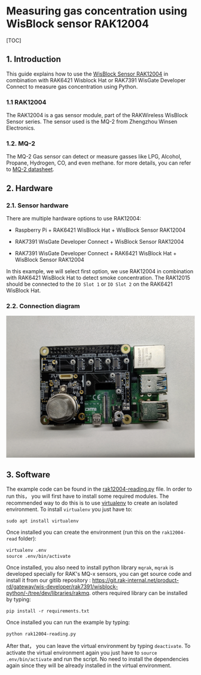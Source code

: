 # Measuring  gas concentration using WisBlock sensor RAK12004

[TOC]

## 1. Introduction

This guide explains how to use the [WisBlock Sensor RAK12004](https://docs.rakwireless.com/Product-Categories/WisBlock/RAK12004/Overview/) in combination with RAK6421 Wisblock Hat or RAK7391 WisGate Developer Connect to measure gas concentration using Python. 

### 1.1 RAK12004

The RAK12004 is a gas sensor module, part of the RAKWireless WisBlock Sensor series. The sensor used is the MQ-2 from Zhengzhou Winsen Electronics.

### 1.2. MQ-2

The MQ-2 Gas sensor can detect or measure gasses like LPG, Alcohol, Propane, Hydrogen, CO, and even methane. for more details, you can refer to [MQ-2 datasheet](http://www.china-total.com/Product/meter/gas-sensor/MQ-2.pdf).

## 2. Hardware

### 2.1. Sensor hardware

There are multiple hardware options to use RAK12004:

- Raspberry Pi + RAK6421 WisBlock Hat + WisBlock Sensor RAK12004

- RAK7391 WisGate Developer Connect + WisBlock Sensor RAK12004
- RAK7391 WisGate Developer Connect + RAK6421 WisBlock Hat + WisBlock Sensor RAK12004

In this example, we will select first option, we use RAK12004 in combination with RAK6421 WisBlock Hat  to detect  smoke concentration. The RAK12015 should be  connected to the `IO Slot 1` or `IO Slot 2` on the RAK6421 WisBlock Hat. 

### 2.2. Connection diagram

<img src="assets/setup.png" alt="setup" style="zoom:67%;" />

## 3. Software

The example code can be found in the [rak12004-reading.py](rak12004-reading.py) file. In order to run this， you will first have to install some required modules. The recommended way to do this is to use [virtualenv](https://virtualenv.pypa.io/en/latest/) to create an isolated environment. To install `virtualenv` you just have to:

```
sudo apt install virtualenv
```

Once installed you can create the environment (run this on the `rak12004-read` folder):

```
virtualenv .env
source .env/bin/activate
```

Once installed, you also need to install python library `mqrak`,   `mqrak` is developed specially for RAK's MQ-x sensors, you can get source code and install it from our gitlib repository : https://git.rak-internal.net/product-rd/gateway/wis-developer/rak7391/wisblock-python/-/tree/dev/libraries/rakmq. others required library can be installed by typing:

```
pip install -r requirements.txt
```

Once installed you can run the example by typing:

```
python rak12004-reading.py
```

After that， you can leave the virtual environment by typing `deactivate`. To activate the virtual environment again you just have to `source .env/bin/activate` and run the script. No need to install the dependencies again since they will be already installed in the virtual environment.
